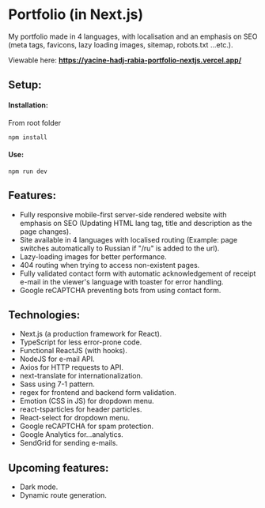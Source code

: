 # Portfolio (in Next.js)

My portfolio made in 4 languages, with localisation and an emphasis on SEO (meta tags, favicons, lazy loading images, sitemap, robots.txt ...etc.).

Viewable here: **https://yacine-hadj-rabia-portfolio-nextjs.vercel.app/**

## Setup:

#### Installation:

From root folder

```
npm install
```

#### Use:

```
npm run dev
```

## Features:

- Fully responsive mobile-first server-side rendered website with emphasis on SEO (Updating HTML lang tag, title and description as the page changes).
- Site available in 4 languages with localised routing (Example: page switches automatically to Russian if "/ru" is added to the url).
- Lazy-loading images for better performance.
- 404 routing when trying to access non-existent pages.
- Fully validated contact form with automatic acknowledgement of receipt e-mail in the viewer's language with toaster for error handling.
- Google reCAPTCHA preventing bots from using contact form.

## Technologies:

- Next.js (a production framework for React).
- TypeScript for less error-prone code.
- Functional ReactJS (with hooks).
- NodeJS for e-mail API.
- Axios for HTTP requests to API.
- next-translate for internationalization.
- Sass using 7-1 pattern.
- regex for frontend and backend form validation.
- Emotion (CSS in JS) for dropdown menu.
- react-tsparticles for header particles.
- React-select for dropdown menu.
- Google reCAPTCHA for spam protection.
- Google Analytics for...analytics.
- SendGrid for sending e-mails.

## Upcoming features:

- Dark mode.
- Dynamic route generation.
